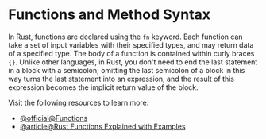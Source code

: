 # Functions and Method Syntax

In Rust, functions are declared using the `fn` keyword. Each function can take a set of input variables with their specified types, and may return data of a specified type. The body of a function is contained within curly braces `{}`. Unlike other languages, in Rust, you don't need to end the last statement in a block with a semicolon; omitting the last semicolon of a block in this way turns the last statement into an expression, and the result of this expression becomes the implicit return value of the block.

Visit the following resources to learn more:

- [@official@Functions](https://doc.rust-lang.org/book/ch03-03-how-functions-work.html)
- [@article@Rust Functions Explained with Examples](https://boxoflearn.com/rust-functions-complete-guide/)